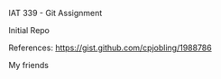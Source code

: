 IAT 339 - Git Assignment

Initial Repo

References:
https://gist.github.com/cpjobling/1988786

My friends